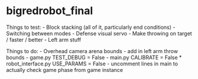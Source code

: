 # bigredrobot_final

Things to test:
    - Block stacking (all of it, particularly end conditions)
    - Switching between modes
    - Defense visual servo
    - Make throwing on target / faster / better
    - Left arm stuff
    
Things to do:
    - Overhead camera arena bounds
    - add in left arm throw bounds
    - game.py TEST_DEBUG = False <done>
    - main.py CALIBRATE = False
    * robot\_interface.py USE_PARAMS = False <done>
    - uncomment lines in main to actually check game phase from game instance <done>
